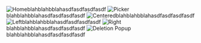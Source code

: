 ![Home](https://github.com/alekdemaio/Dupes/blob/main/readme-images/IMG_5203.PNG)blahblahbblahasdfasdfasdfasdf
![Picker](https://github.com/alekdemaio/Dupes/blob/main/readme-images/IMG_5202.PNG)blahblahbblahasdfasdfasdfasdf
![Centered](https://github.com/alekdemaio/Dupes/blob/main/readme-images/IMG_5200.PNG)blahblahbblahasdfasdfasdfasdf
![Left](https://github.com/alekdemaio/Dupes/blob/main/readme-images/IMG_5204.PNG)blahblahbblahasdfasdfasdfasdf
![Right](https://github.com/alekdemaio/Dupes/blob/main/readme-images/IMG_5205.PNG)blahblahbblahasdfasdfasdfasdf
![Deletion Popup](https://github.com/alekdemaio/Dupes/blob/main/readme-images/IMG_5206.PNG)blahblahbblahasdfasdfasdfasdf
